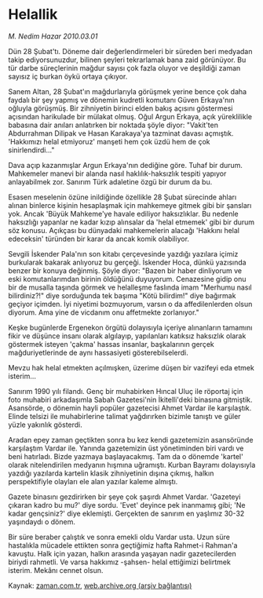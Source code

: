 # Helallik

*M. Nedim Hazar 2010.03.01*

<tr><td class="metin" colspan="2" style="padding-top: 20px; padding-left: 5px; ">Dün 28 Şubat'tı. Döneme dair değerlendirmeleri bir süreden beri medyadan takip ediyorsunuzdur, bilinen şeyleri tekrarlamak bana zaid görünüyor. Bu tür darbe süreçlerinin mağdur sayısı çok fazla oluyor ve deşildiği zaman sayısız iç burkan öykü ortaya çıkıyor.</td></tr><tr><td class="metin" colspan="2" style="padding-top: 20px; padding-left: 5px; "><p>Sanem Altan, 28 Şubat'ın mağdurlarıyla görüşmek yerine bence çok daha faydalı bir şey yapmış ve dönemin kudretli komutanı Güven Erkaya'nın oğluyla görüşmüş. Bir zihniyetin birinci elden bakış açısını göstermesi açısından harikulade bir mülakat olmuş. Oğul Argun Erkaya, açık yüreklilikle babasına dair anıları anlatırken bir noktada şöyle diyor: "Vakit'ten Abdurrahman Dilipak ve Hasan Karakaya'ya tazminat davası açmıştık. 'Hakkımızı helal etmiyoruz' manşeti hem çok üzdü hem de çok sinirlendirdi..."
<p>Dava açıp kazanmışlar Argun Erkaya'nın dediğine göre. Tuhaf bir durum. Mahkemeler manevi bir alanda nasıl haklılık-haksızlık tespiti yapıyor anlayabilmek zor. Sanırım Türk adaletine özgü bir durum da bu.
<p>Esasen meselenin özüne inildiğinde özellikle 28 Şubat sürecinde ahları alınan binlerce kişinin hesaplaşmak için mahkemeye gitmek gibi bir şansları yok. Ancak 'Büyük Mahkeme'ye havale ediliyor haksızlıklar. Bu nedenle haksızlığı yapanlar ne kadar kızıp alınsalar da 'helal etmemek' gibi bir durum söz konusu. Açıkçası bu dünyadaki mahkemelerin alacağı 'Hakkını helal edeceksin' türünden bir karar da ancak komik olabiliyor.
<p>Sevgili İskender Pala'nın son kitabı çerçevesinde yazdığı yazılara içimiz burkularak bakarak anlıyoruz bu gerçeği. İskender Hoca, dünkü yazısında benzer bir konuya değinmiş. Şöyle diyor: "Bazen bir haber dinliyorum ve eski komutanlarımdan birinin öldüğünü duyuyorum. Cenazesine gidip onu bir de musalla taşında görmek ve helalleşme faslında imam "Merhumu nasıl bilirdiniz?!" diye sorduğunda tek başıma "Kötü bilirdim!" diye bağırmak geçiyor içimden. İyi niyetimi bozmuyorum, varsın o da affedilenlerden olsun diyorum. Ama yine de vicdanım onu affetmekte zorlanıyor."
<p>Keşke bugünlerde Ergenekon örgütü dolayısıyla içeriye alınanların tamamını fikir ve düşünce insanı olarak algılayıp, yapılanları katıksız haksızlık olarak göstermek isteyen 'çakma' hassas insanlar, başkalarının gerçek mağduriyetlerinde de aynı hassasiyeti gösterebilselerdi.
<p>Mevzu hak helal etmekten açılmışken, üzerime düşen bir vazifeyi eda etmek isterim...
<p>Sanırım 1990 yılı filandı. Genç bir muhabirken Hıncal Uluç ile röportaj için foto muhabiri arkadaşımla Sabah Gazetesi'nin İkitelli'deki binasına gitmiştik. Asansörde, o dönemin hayli popüler gazetecisi Ahmet Vardar ile karşılaştık. Elinde telsizi ile muhabirlerine talimat yağdırırken bizimle tanıştı ve güler yüzle yakınlık gösterdi.
<p>Aradan epey zaman geçtikten sonra bu kez kendi gazetemizin asansöründe karşılaştım Vardar ile. Yanında gazetemizin üst yönetiminden biri vardı ve beni hatırladı. Bizde yazmaya başlayacakmış. Tam da o dönemde 'kartel' olarak nitelendirilen medyanın hışmına uğramıştı. Kurban Bayramı dolayısıyla yazdığı yazılarda kartelin klasik zihniyetinin dışına çıkmış, halkın perspektifiyle olayları ele alan yazılar kaleme almıştı.
<p>Gazete binasını gezdirirken bir şeye çok şaşırdı Ahmet Vardar. 'Gazeteyi çıkaran kadro bu mu?' diye sordu. 'Evet' deyince pek inanmamış gibi; 'Ne kadar gençsiniz?' diye eklemişti. Gerçekten de sanırım en yaşlımız 30-32 yaşındaydı o dönem.
<p>Bir süre beraber çalıştık ve sonra emekli oldu Vardar usta. Uzun süre hastalıkla mücadele ettikten sonra geçtiğimiz hafta Rahmet-i Rahman'a kavuştu. Halk için yazan, halkın arasında yaşayan nadir gazetecilerden biriydi rahmetli. Ve varsa hakkımız -şahsen- helal ettiğimizi belirtmek isterim. Mekânı cennet olsun. <br/></p></p></p></p></p></p></p></p></p></p></td></tr>

Kaynak: [zaman.com.tr](http://zaman.com.tr/yazar.do?yazino=956663), [web.archive.org (arşiv bağlantısı)](http://web.archive.org/web/20100312101003/http://www.zaman.com.tr:80/yazar.do?yazino=956663)
